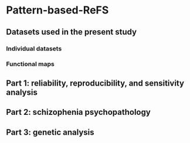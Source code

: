 # Pattern-based-ReFS

## Datasets used in the present study
### Individual datasets
### Functional maps

## Part 1: reliability, reproducibility, and sensitivity analysis

## Part 2: schizophenia psychopathology

## Part 3: genetic analysis



